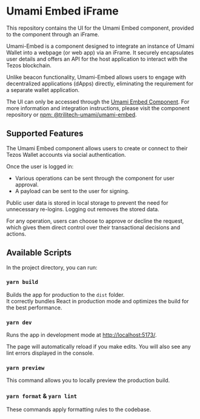 # Umami Embed iFrame

This repository contains the UI for the Umami Embed component, provided to the component through an iFrame.

Umami-Embed is a component designed to integrate an instance of Umami Wallet into a webpage (or web app) via an iFrame. It securely encapsulates user details and offers an API for the host application to interact with the Tezos blockchain.

Unlike beacon functionality, Umami-Embed allows users to engage with decentralized applications (dApps) directly, eliminating the requirement for a separate wallet application.

The UI can only be accessed through the [Umami Embed Component](https://github.com/trilitech/umami-embed). For more information and integration instructions, please visit the component repository or [npm: @trilitech-umami/umami-embed](https://www.npmjs.com/package/@trilitech-umami/umami-embed).

## Supported Features

The Umami Embed component allows users to create or connect to their Tezos Wallet accounts via social authentication.

Once the user is logged in:

- Various operations can be sent through the component for user approval.
- A payload can be sent to the user for signing.

Public user data is stored in local storage to prevent the need for unnecessary re-logins. Logging out removes the stored data.

For any operation, users can choose to approve or decline the request, which gives them direct control over their transactional decisions and actions.

## Available Scripts

In the project directory, you can run:

### `yarn build`

Builds the app for production to the `dist` folder.\
It correctly bundles React in production mode and optimizes the build for the best performance.

### `yarn dev`

Runs the app in development mode at [http://localhost:5173/](http://localhost:5173/).

The page will automatically reload if you make edits. You will also see any lint errors displayed in the console.

### `yarn preview`

This command allows you to locally preview the production build.

### `yarn format` & `yarn lint`

These commands apply formatting rules to the codebase.
